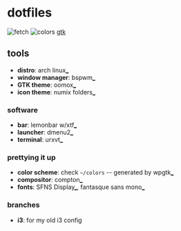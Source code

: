 # dotfiles

![fetch](http://i.imgur.com/Lj9kHP5.png)
![colors](http://i.imgur.com/o1c4WRf.png)
[gtk](http://i.imgur.com/yRQ8R4S.png)

## tools

- **distro**: arch linux[_](https://www.archlinux.org/)
- **window manager**: bspwm[_](https://github.com/baskerville/bspwm)
- **GTK theme**: oomox[_](https://github.com/actionless/oomox)
- **icon theme**: numix folders[_](https://github.com/numixproject/numix-folders)

### software
- **bar**: lemonbar w/xtf[_](https://github.com/krypt-n/bar)
- **launcher**: dmenu2[_](https://bitbucket.org/melek/dmenu2)
- **terminal**: urxvt[_](http://software.schmorp.de/pkg/rxvt-unicode.html)

### prettying it up
- **color scheme**: check `~/colors` -- generated by wpgtk[_](https://github.com/deviantfero/wpgtk)
- **compositor**: compton[_](https://github.com/chjj/compton)
- **fonts**: SFNS Display[_](https://github.com/supermarin/YosemiteSanFranciscoFont), fantasque sans mono[_](https://github.com/belluzj/fantasque-sans)

### branches

- **i3**: for my old i3 config
